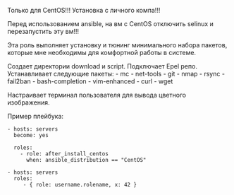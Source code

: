 Только для CentOS!!! Установка с личного компа!!!

Перед использованием ansible, на вм с CentOS отключить selinux и перезапустить эту вм!!!

Эта роль выполняет установку и тюнинг минимального набора пакетов, которые
 мне необходимы для комфортной работы в системе.

Создает директории download и script.
Подключает Epel репо.
Устанавливает следующие пакеты:
      - mc
      - net-tools
      - git
      - nmap
      - rsync
      - fail2ban
      - bash-completion
      - vim-enhanced
      - curl
      - wget

Настраивает терминал пользователя для вывода цветного изображения.

Пример плейбука:

	- hosts: servers
	  become: yes

	  roles:
	    - role: after_install_centos
	      when: ansible_distribution == "CentOS"

    - hosts: servers
      roles:
         - { role: username.rolename, x: 42 }
